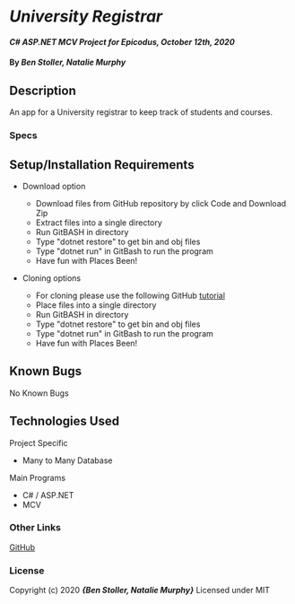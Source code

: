 <!-- University Registrar or Doctor's Office
Then select one of the following projects to complete over the next two days. To describe the features we want you to build, we will write user stories. User stories are a way of describing a feature that breaks functionality down into the smallest possible pieces and clearly communicates the use case, functionality, and benefit.

University Registrar
Create an app for a University registrar to keep track of students and courses. Here are some user stories for you - build one at a time before moving on to the next one.

As a registrar, I want to enter a student, so I can keep track of all students enrolled at this University. I should be able to provide a name and date of enrollment.
As a registrar, I want to enter a course, so I can keep track of all of the courses the University offers. I should be able to provide a course name and a course number (ex. HIST100).
As a registrar, I want to be able to assign students to a course, so that teachers know which students are in their course. A course can have many students and a student can take many courses at the same time.
If you make it this far, great job! If you have time, work on these other user stories.

As a registrar, I want to be able to create departments. A student can be assigned to a department when they declare their major and a course can be assigned to a department when it is created.
As a registrar, I want to be able to list out all of the courses or all of the students in a particular department, so that I can inform the counselors which departments need more students and which need more courses.
As a registrar, I want to change a student's file to show that they have completed a course, so that I can see if they need to take the course again.
As a registrar, I want to list out all of the courses a student has taken, so that I can see if they have met their degree requirements.
As a registrar, I want to see how many students have not completed courses in any particular departments, so that I can tell the administration which departments need help.
As a registrar, I want to …
If you make it this far before the end of the day, think up and write some other user stories that a University registrar might have. -->

# _University Registrar_

#### _C# ASP.NET MCV Project for Epicodus, October 12th, 2020_

#### By _**Ben Stoller, Natalie Murphy**_

## Description

An app for a University registrar to keep track of students and courses.

### Specs

## Setup/Installation Requirements

- Download option

  - Download files from GitHub repository by click Code and Download Zip
  - Extract files into a single directory
  - Run GitBASH in directory
  - Type "dotnet restore" to get bin and obj files
  - Type "dotnet run" in GitBash to run the program
  - Have fun with Places Been! <!-- TITLE HERE -->

- Cloning options
  - For cloning please use the following GitHub [tutorial](https://docs.github.com/en/enterprise/2.16/user/github/creating-cloning-and-archiving-repositories/cloning-a-repository)
  - Place files into a single directory
  - Run GitBASH in directory
  - Type "dotnet restore" to get bin and obj files
  - Type "dotnet run" in GitBash to run the program
  - Have fun with Places Been! <!-- TITLE HERE -->

## Known Bugs

No Known Bugs

## Technologies Used

Project Specific

- Many to Many Database

Main Programs

- C# / ASP.NET
- MCV

### Other Links

[GitHub](https://github.com/murphynd)

### License

Copyright (c) 2020 **_{Ben Stoller, Natalie Murphy}_**
Licensed under MIT
